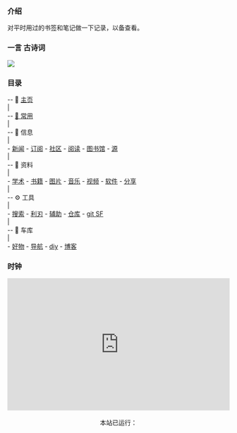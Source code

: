 ### 介绍

对平时用过的书签和笔记做一下记录，以备查看。

<!-- (考虑到`学习`模块属于文档类，故迁移到`notion`中.) -->

<!-- 现在主要使用 Notion，故这里只做基本维护。（2021.3.30） -->

### 一言 古诗词

<div align=left><img src="https://v1.jinrishici.com/all.svg?font-size=20&spacing=4"/></div>

<!-- ![今日诗词](https://v2.jinrishici.com/one.svg) -->

<!-- <img alt="今日诗词" src="https://v2.jinrishici.com/one.svg?font-size=24&spacing=4" style="max-width:100%; display: block; margin: 0 auto;"> -->

### 目录
-- 📑 [主页](/)  
|  
-- [🚩 常用](/site.md)  
|  
-- 📃 信息  
|  
    - [新闻](/信息/news.md)
    - [订阅](/信息/订阅.md)
    - [社区](信息/community.md)
    - [阅读](信息/阅读.md)
    - [图书馆](信息/图书馆.md)
    - [源](信息/源.md)  
|  
-- 📁 资料  
|  
    - [学术](/zy/xs.md)
    - [书籍](/zy/books.md)
    - [图片](/zy/图片.md)
    - [音乐](/zy/音乐.md)
    - [视频](/zy/视频.md)
    - [软件](/zy/软件.md)
    - [分享](/zy/share.md)  
|  
-- ⚙️ 工具  
|  
    - [搜索](/tools/s&d.md)
    - [利刃](tools/利刃.md)
    - [辅助](tools/辅助.md)
    - [仓库](/tools/仓库.md)
    - [git SF](/tools/a2.md)  
|  
-- 🧱 车库  
|  
    - [好物](/tools/好物.md)
    - [导航](/tools/导航.md)
    - [diy](/tools/diy.md)
    - [博客](/车库/博客.md)


### 时钟

<iframe frameborder="0" src="https://scdn.ltyuanfang.cn/shizhong.html" width="100%" height="300px" scrolling="no"></iframe>


<div align="center">
<span id="Beijing_z43d" style="font-size:20px"></span>
<br>
<span id="momk">本站已运行：<span id="span_dt_dt"></span>
</div>